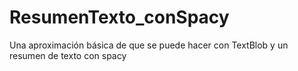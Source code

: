 # ResumenTexto_conSpacy
Una aproximación básica de que se puede hacer con TextBlob y un resumen de texto con spacy
